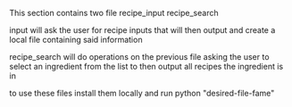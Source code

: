 This section contains two file 
  recipe_input
  recipe_search

input will ask the user for recipe inputs that will then output and create a local file containing said information

recipe_search will do operations on the previous file asking the user to select an ingredient from the list to then output all recipes the ingredient is in

to use these files install them locally and run python "desired-file-fame"
